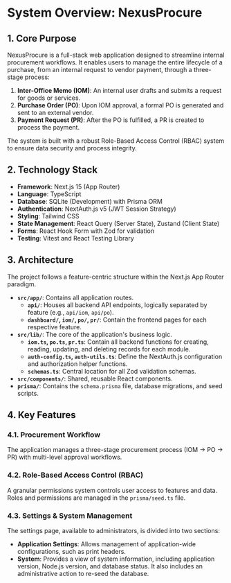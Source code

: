 # System Overview: NexusProcure

## 1. Core Purpose

NexusProcure is a full-stack web application designed to streamline internal procurement workflows. It enables users to manage the entire lifecycle of a purchase, from an internal request to vendor payment, through a three-stage process:

1.  **Inter-Office Memo (IOM)**: An internal user drafts and submits a request for goods or services.
2.  **Purchase Order (PO)**: Upon IOM approval, a formal PO is generated and sent to an external vendor.
3.  **Payment Request (PR)**: After the PO is fulfilled, a PR is created to process the payment.

The system is built with a robust Role-Based Access Control (RBAC) system to ensure data security and process integrity.

## 2. Technology Stack

- **Framework**: Next.js 15 (App Router)
- **Language**: TypeScript
- **Database**: SQLite (Development) with Prisma ORM
- **Authentication**: NextAuth.js v5 (JWT Session Strategy)
- **Styling**: Tailwind CSS
- **State Management**: React Query (Server State), Zustand (Client State)
- **Forms**: React Hook Form with Zod for validation
- **Testing**: Vitest and React Testing Library

## 3. Architecture

The project follows a feature-centric structure within the Next.js App Router paradigm.

- **`src/app/`**: Contains all application routes.
    - **`api/`**: Houses all backend API endpoints, logically separated by feature (e.g., `api/iom`, `api/po`).
    - **`dashboard/`, `iom/`, `po/`, `pr/`**: Contain the frontend pages for each respective feature.
- **`src/lib/`**: The core of the application's business logic.
    - **`iom.ts`, `po.ts`, `pr.ts`**: Contain all backend functions for creating, reading, updating, and deleting records for each module.
    - **`auth-config.ts`, `auth-utils.ts`**: Define the NextAuth.js configuration and authorization helper functions.
    - **`schemas.ts`**: Central location for all Zod validation schemas.
- **`src/components/`**: Shared, reusable React components.
- **`prisma/`**: Contains the `schema.prisma` file, database migrations, and seed scripts.

## 4. Key Features

### 4.1. Procurement Workflow
The application manages a three-stage procurement process (IOM -> PO -> PR) with multi-level approval workflows.

### 4.2. Role-Based Access Control (RBAC)
A granular permissions system controls user access to features and data. Roles and permissions are managed in the `prisma/seed.ts` file.

### 4.3. Settings & System Management
The settings page, available to administrators, is divided into two sections:
*   **Application Settings**: Allows management of application-wide configurations, such as print headers.
*   **System**: Provides a view of system information, including application version, Node.js version, and database status. It also includes an administrative action to re-seed the database.